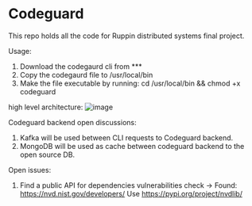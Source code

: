 # Codeguard

This repo holds all the code for Ruppin distributed systems final project.

Usage:

1. Download the codegaurd cli from \*\*\*
2. Copy the codegaurd file to /usr/local/bin
3. Make the file executable by running: cd /usr/local/bin && chmod +x codeguard

high level architecture:
![image](https://user-images.githubusercontent.com/82441934/202120826-42602753-1bea-448e-b46b-06102022dd7b.png)

Codeguard backend open discussions:

1. Kafka will be used between CLI requests to Codeguard backend.
2. MongoDB will be used as cache between codeguard backend to the open source DB.

Open issues:

1. Find a public API for dependencies vulnerabilities check -> Found: https://nvd.nist.gov/developers/ Use https://pypi.org/project/nvdlib/
